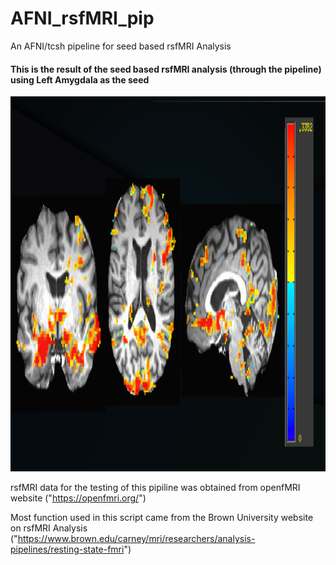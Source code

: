 # AFNI_rsfMRI_pip
An AFNI/tcsh pipeline for seed based rsfMRI Analysis

<h4> This is the result of the seed based rsfMRI analysis (through the pipeline) using Left Amygdala as the seed </h4>

<img src ="/Test_Result/Result_pip.png" width="800" height="600" />

rsfMRI data for the testing of this pipiline was obtained from openfMRI website ("https://openfmri.org/")

Most function used in this script came from the Brown University website on rsfMRI Analysis ("https://www.brown.edu/carney/mri/researchers/analysis-pipelines/resting-state-fmri")
